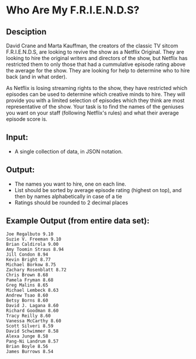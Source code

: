 # Who Are My F.R.I.E.N.D.S?

## Desciption
David Crane and Marta Kauffman, the creators of the classic TV sitcom F.R.I.E.N.D.S, are looking to revive the show as a Netflix Original. They are looking to hire the original writers and directors of the show, but Netflix has restricted them to only those that had a cummulative episode rating above the average for the show. They are looking for help to determine who to hire back (and in what order).

As Netflix is losing streaming rights to the show, they have restricted which episodes can be used to determine which creative minds to hire. They will provide you with a limited selection of episodes which they think are most representative of the show. Your task is to find the names of the geniuses you want on your staff (following Netflix's rules) and what their average episode score is.

## Input: 
  * A single collection of data, in JSON notation.

## Output:
  * The names you want to hire, one on each line.
  * List should be sorted by average episode rating (highest on top), and then by names alphabetically in case of a tie
  * Ratings should be rounded to 2 decimal places

## Example Output (from entire data set):
```
Joe Regalbuto 9.10
Suzie V. Freeman 9.10
Brian Caldirola 9.00
Amy Toomin Straus 8.94
Jill Condon 8.94
Kevin Bright 8.77
Michael Borkow 8.75
Zachary Rosenblatt 8.72
Chris Brown 8.68
Pamela Fryman 8.68
Greg Malins 8.65
Michael Lembeck 8.63
Andrew Tsao 8.60
Betsy Borns 8.60
David J. Lagana 8.60
Richard Goodman 8.60
Tracy Reilly 8.60
Vanessa McCarthy 8.60
Scott Silveri 8.59
David Schwimmer 8.58
Alexa Junge 8.58
Pang-Ni Landrum 8.57
Brian Boyle 8.56
James Burrows 8.54
```